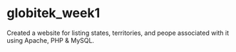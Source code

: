 # globitek_week1
Created a website for listing states, territories, and peope associated with it using Apache, PHP &amp; MySQL.
